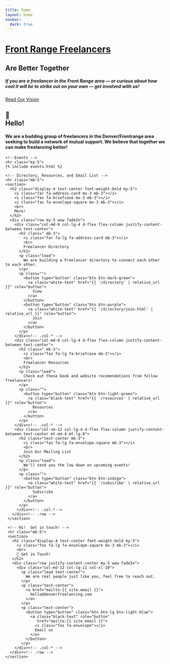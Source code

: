```yaml
---
title: home
layout: home
navbar:
  dark: true
---
```


<!-- Above the fold -->
<div class="view"
     style="background-image: url('assets/img/better-together-20181011-post_1-bw_1.jpg'); background-repeat: no-repeat; background-size: cover; background-position: center top;">
  <div class="mask rgba-black-light d-flex justify-content-center align-items-center">
    <div class="text-center white-text mx-5 wow fadeIn">
      <h1 class="h1 mb-4">
        <strong><u>Front Range Freelancers</u></strong>
      </h1>
      <h2 class="font-italic">
        <strong>Are Better Together</strong>
      </h2>
      <h5 class="my-4 d-none d-md-block">
        <strong>
          If you are a freelancer in the Front Range area &mdash; or curious
           about how cool it will be to strike out on your own &mdash;
           get involved with us!
        </strong>
      </h5>
      <a class="btn btn-white btn-lg mt-3" href="{{ '/vision' | relative_url }}">
        <i class="fas fa-eye mr-3 d-none d-md-inline"></i>
        Read Our Vision
        <i class="fas fa-eye ml-3 d-none d-md-inline"></i>
      </a>
    </div>
  </div><!-- .mask -->
</div><!-- .view -->

<main>
  <div class="container">
    <section>
      <h2 class="display-4 text-center font-weight-bold my-5">
        <span class="mb-3">👋</span>
        <br>
        Hello!
      </h2>
      <div class="row justify-content-center wow fadeIn">
        <div class="col-md-11 col-lg-10 col-xl-8 px-4">
          <h4>
           We are a budding group of freelancers in the Denver/Frontrange
            area seeking to build a network of mutual support.
           We believe that together we can make freelancing better!
          </h4>
        </div><!-- .col-*-->
      </div><!-- .row -->
    </section>

    <!--Events -->
    <hr class="my-5">
    {% include events.html %}

    <!-- Directory, Resources, and Email List -->
    <hr class="mb-5">
    <section>
      <h2 class="display-4 text-center font-weight-bold my-5">
        <i class="far fa-address-card mx-3 mb-3"></i>
        <i class="fas fa-briefcase mx-3 mb-3"></i>
        <i class="fas fa-envelope-square mx-3 mb-3"></i>
        <br>
        More!
      </h2>
      <div class="row my-5 wow fadeIn">
        <div class="col-md-6 col-lg-4 d-flex flex-column justify-content-between text-center">
          <h2 class=" mb-3">
            <i class="far fa-lg fa-address-card mb-3"></i>
            <br>
            Freelancer Directory
          </h2>
          <p class="lead">
            We are building a Freelancer directory to connect each other to each other.
          </p>
          <p class="">
            <button type="button" class="btn btn-dark-green">
              <a class="white-text" href="{{ '/directory' | relative_url }}" role="button">
                View
              </a>
            </button>
            <button type="button" class="btn btn-purple">
              <a class="white-text" href="{{ '/directory/join.html' | relative_url }}" role="button">
                Join
              </a>
            </button>
          </p>
        </div><!-- .col-* -->
        <div class="col-md-6 col-lg-4 d-flex flex-column justify-content-between text-center">
          <h2 class=" mb-3">
            <i class="fas fa-lg fa-briefcase mb-3"></i>
            <br>
            Freelancer Resources
          </h2>
          <p class="lead">
            Check out these book and website recomendations from fellow freelancers!
          </p>
          <p class="">
            <button type="button" class="btn btn-light-green">
              <a class="black-text" href="{{ '/resources' | relative_url }}" role="button">
                Resources
              </a>
            </button>
          </p>
        </div><!-- .col-* -->
        <div class="col-sm-12 col-lg-4 d-flex flex-column justify-content-between text-center mt-md-4 mt-lg-0">
          <h2 class="text-center mb-3">
            <i class="fas fa-lg fa-envelope-square mb-3"></i>
            <br>
            Join Our Mailing List
          </h2>
          <p class="lead">
            We'll send you the low down on upcoming events!
          </p>
          <p class="">
            <button type="button" class="btn btn-indigo">
              <a class="white-text" href="{{ '/subscribe' | relative_url }}" role="button">
                Subscribe
              </a>
            </button>
          </p>
         </div><!-- .col-*-->
       </div><!-- .row -->
     </section>

     <!-- Hi!  Get in touch! -->
     <hr class="mb-5">
     <section>
       <h2 class="display-4 text-center font-weight-bold my-5">
         <i class="fas fa-lg fa-envelope-square mx-3 mb-3"></i>
         <br>
         👋 Get in Touch!
       </h2>
       <div class="row justify-content-center my-5 wow fadeIn">
         <div class="col-md-12 col-lg-11 col-xl-10">
           <p class="lead text-center">
             We are real people just like you, feel free to reach out.
           </p>
           <p class="text-center">
             <a href="mailto:{{ site.email }}">
               hello@denverfreelancing.com
             </a>
           </p>
           <p class="text-center">
             <button type="button" class="btn btn-lg btn-light-blue">
               <a class="black-text" role="button"
                  href="mailto:{{ site.email }}">
                 <i class="fas fa-envelope"></i>
                 Email us
               </a>
             </button>
           </p>
        </div><!-- .col-* -->
      </div><!-- .row -->
    </section>

  </div><!-- .container -->
</main>

